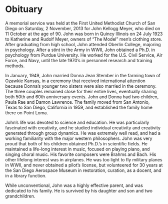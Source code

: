 <!--
.. title: Obituary
.. slug: obituary
.. date: 2014/03/15 14:55:53
.. tags:
.. link:
.. description:
.. type: text
-->

# Obituary

A memorial service was held at the First United Methodist Church of San Diego on Saturday, 2 November, 2013 for John Kellogg Meyer, who died on 11 October at the age of 90. John was born in Quincy Illinois on 24 July 1923 to Katherine and Rudolf Meyer, owners of “The Model” men’s clothing store. After graduating from high school, John attended Oberlin College, majoring in psychology. After a stint in the Army in WWII, John obtained a Ph.D. in psychology from Purdue University. He worked for the U.S. Civil Service, Air Force, and Navy, until the late 1970’s in personnel research and training methods.

In January, 1949, John married Donna Jean Stember in the farming town of Ozawkie Kansas, in a ceremony that received international attention because Donna’s younger two sisters were also married in the ceremony. The three couples remained close for their entire lives, eventually sharing both 50th and 60th anniversary events. John and Donna had two children, Paula Rae and Damon Lawrence. The family moved from San Antonio, Texas to San Diego, California in 1959, and established the family home there on Point Loma.

John’s life was devoted to science and education. He was particularly fascinated with creativity, and he studied individual creativity and creativity generated through group dynamics. He was extremely well read, and had a working familiarity with the major western philosophers. John was very proud that both of his children obtained Ph.D.’s in scientific fields. He maintained a life-long interest in music, focused on playing piano, and singing choral music. His favorite composers were Brahms and Bach. His other lifelong interest was in airplanes. He was too light to fly military planes in WWII, and never obtained a pilot’s license, but volunteered for 30 years at the San Diego Aerospace Museum in restoration, curation, as a docent, and in a library function.

While unconventional, John was a highly effective parent, and was dedicated to his family. He is survived by his daughter and son and two grandchildren.